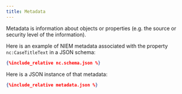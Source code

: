 ```yaml
---
title: Metadata
---
```

Metadata is information about objects or properties (e.g. the source or security level of the information).

Here is an example of NIEM metadata associated with the property `nc:CaseTitleText` in a JSON schema:

```json
{%include_relative nc.schema.json %}
```

Here is a JSON instance of that metadata:

```json
{%include_relative metadata.json %}
```

